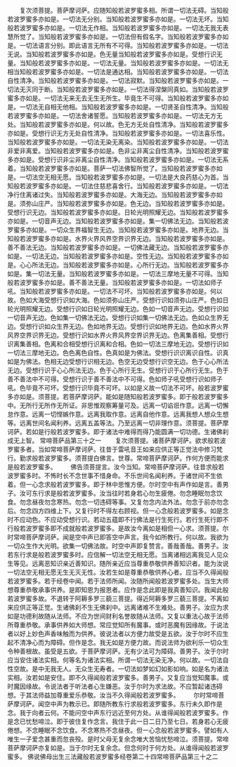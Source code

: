 <!-- { "loadSidebar": true } -->
　　复次须菩提。菩萨摩诃萨。应随知般若波罗蜜多相。所谓一切法无碍。当知般若波罗蜜多亦如是。一切法无分别。当知般若波罗蜜多亦如是。一切法无坏。当知般若波罗蜜多亦如是。一切法无作相。当知般若波罗蜜多亦如是。一切法无我无表慧所觉了。当知般若波罗蜜多亦如是。一切法但有假名字。当知般若波罗蜜多亦如是。一切法语言分别。即此语言无所有不可得。当知般若波罗蜜多亦如是。一切法无说。当知般若波罗蜜多亦如是。色无量当知般若波罗蜜多亦如是。受想行识无量。当知般若波罗蜜多亦如是。一切法无量。当知般若波罗蜜多亦如是。一切法无相当知般若波罗蜜多亦如是。一切法是通达相。当知般若波罗蜜多亦如是。一切法自性清净。当知般若波罗蜜多亦如是。一切法寂默。当知般若波罗蜜多亦如是。一切法无灭同于断。当知般若波罗蜜多亦如是。一切法得涅槃同真如。当知般若波罗蜜多亦如是。一切法无来无去无生无所生。毕竟生不可得。当知般若波罗蜜多亦如是。一切法无自相无他相。当知般若波罗蜜多亦如是。一切贤圣自性清净。当知般若波罗蜜多亦如是。一切法舍诸誓愿。当知般若波罗蜜多亦如是。一切法无方无处。当知般若波罗蜜多亦如是。何以故。色无方无处自性清净。当知般若波罗蜜多亦如是。受想行识无方无处自性清净。当知般若波罗蜜多亦如是。一切法喜乐性。当知般若波罗蜜多亦如是。一切法无染无离染。当知般若波罗蜜多亦如是。一切法非爱非离爱。当知般若波罗蜜多亦如是。色非尘非离尘自性清净。当知般若波罗蜜多亦如是。受想行识非尘非离尘自性清净。当知般若波罗蜜多亦如是。一切法无系着。当知般若波罗蜜多亦如是。菩萨一切法佛智所觉了。当知般若波罗蜜多亦如是。一切法空无相无愿。当知般若波罗蜜多亦如是。一切法是大良药慈心为首。当知般若波罗蜜多亦如是。一切法住慈悲喜舍行。当知般若波罗蜜多亦如是。一切法净行住离诸过失。当知般若波罗蜜多亦如是。大海无边。当知般若波罗蜜多亦如是。须弥山庄严。当知般若波罗蜜多亦如是。色无边。当知般若波罗蜜多亦如是。受想行识无边。当知般若波罗蜜多亦如是。日轮光明照耀无边。当知般若波罗蜜多亦如是。一切音声无边。当知般若波罗蜜多亦如是。集一切佛法无边。当知般若波罗蜜多亦如是。一切众生界福智生无边。当知般若波罗蜜多亦如是。地界无边。当知般若波罗蜜多亦如是。水界火界风界空界识界无边。当知般若波罗蜜多亦如是。善不善法无边。当知般若波罗蜜多亦如是。一切佛法藏无边。当知般若波罗蜜多亦如是。一切法无边。当知般若波罗蜜多亦如是。空性无边。当知般若波罗蜜多亦如是。心心所法无边。当知般若波罗蜜多亦如是。心所行无边。当知般若波罗蜜多亦如是。集一切法无量。当知般若波罗蜜多亦如是。一切法三摩地无量不可得。当知般若波罗蜜多亦如是。善不善法无量。当知般若波罗蜜多亦如是。一切法如师子吼。当知般若波罗蜜多亦如是。一切法不可坏。当知般若波罗蜜多亦如是。何以故。色如大海受想行识如大海。色如须弥山庄严。受想行识如须弥山庄严。色如日轮光明照耀无边。受想行识如日轮光明照耀无边。色如一切音声无边。受想行识如一切音声无边。色如集一切佛法无边。受想行识如集一切佛法无边。色如众生界无边。受想行识如众生界无边。色如地界无边。受想行识如地界无边。色如水界火界风界空界识界无边。受想行识如水界火界风界空界识界无边。色离集善相。受想行识离集善相。色离和合相受想行识离和合相。色如一切法三摩地无边。受想行识如一切法三摩地无边。色色离色自性。色真如是为佛法。受想行识识离识自性。识真如是为佛法。色相无边受想行识相无边。色空无边受想行识空无边。色于心心所法无边。受想行识于心心所法无边。色于心所行无生。受想行识于心所行无生。色于善不善法中不可得。受想行识于善不善法中不可得。色如师子吼受想行识如师子吼。色毕竟不可坏。受想行识毕竟不可坏。以如是义故一切法不可坏。般若波罗蜜多亦如是。须菩提。若菩萨摩诃萨。能如是随知般若波罗蜜多。即于般若波罗蜜多中。无所行无所作无所证。非思惟观察筹量可及。远离一切谄诳作意。远离一切懈怠作意。远离一切悭嫉作意。远离我取作意。远离自他作意。远离我想人想众生想等。远离世间名闻利养。远离五盖等法。乃至远离一切非理作意。须菩提。菩萨摩诃萨。若如是行般若波罗蜜多。即于诸法中难得而得乃能圆满一切功德。生诸佛刹成无上智。
常啼菩萨品第三十之一
　　复次须菩提。诸菩萨摩诃萨。欲求般若波罗蜜多者。当如常啼菩萨摩诃萨。往昔于雷吼音王如来应供正等正觉法中修习梵行。勤求般若波罗蜜多。须菩提白佛言。世尊。常啼菩萨摩诃萨。作何方便而能求是般若波罗蜜多。
　　佛告须菩提言。汝今当知。常啼菩萨摩诃萨。往昔求般若波罗蜜多时。不怖时长不念世事不惜身命。不乐世间名闻利养。于诸世间不生依着。但一心念求般若波罗蜜多。即于林中思惟方便。尔时空中有声作如是言。善男子。汝可东行求是般若波罗蜜多。汝当往时若身若心勿生疲倦。勿念睡眠勿念饮食。勿念昼夜勿念寒热。勿念一切违碍等事。又复勿念内法外法。勿念于前亦勿念后。勿念四方四维上下。又复行时不得左右顾视。但一心念般若波罗蜜多。如是念时不应动色。不应动受想行识。若动五蕴即不行佛法是行生死行。若行生死行即不行般若波罗蜜多即不成就般若波罗蜜多。是故汝今离如是相但一心求。须菩提。尔时常啼菩萨摩诃萨。闻是空中声已即答空中声言。我今如所教行。何以故。我欲为一切众生作大光明。欲集一切佛法故。时空中声即复赞言。善哉善哉。善男子。汝若东行求是般若波罗蜜多时。应信解一切法空无相无愿。当离诸相远离我见人见众生等见。远离恶知识亲近善知识。随所亲近应当尊重恭敬供养善知识者。能为汝说一切法空无相无愿无生无灭无性。汝若生如是尊重恭敬供养心者。应当不久得闻般若波罗蜜多。若于经卷中闻。若于法师所闻。汝随所闻般若波罗蜜多处。当生大师想尊重恭敬承事供养。是即知恩为报恩者。应作是念此即是我真善知识。我闻此般若波罗蜜多故。不退转于阿耨多罗三藐三菩提。得近阿耨多罗三藐三菩提。不离如来应供正等正觉。生诸佛刹不生无佛刹中。远离诸难不生难处。善男子。汝应为求如是功德利故随从法师。不应为世间财利名誉故随从法师。又复以重法心故于法师所尊重恭敬。承事供养如大师想。常应觉知所有魔事。或时恶魔有因缘故。于说法者以好上妙色声香味触而为供养。彼说法者以方便力故受是五欲。汝于尔时不应生起不清净心而为障碍。但作是念。我无如是方便力故。而说法师为欲利乐一切众生令种善根故。虽受是五欲。于菩萨摩诃萨。无有少法可为障碍。善男子。汝于尔时应当安住诸法实相。何等名为诸法实相。所谓一切法无染无净。何以故。一切法自性空故。是中无我无人。无众生无寿者。一切法如梦如幻如影如响。如是名为诸法实相。汝若如是安住。即不久得闻般若波罗蜜多。善男子。又复应当觉知魔事。或时魔因缘故。令说法者于听法者心生嫌恶。汝于尔时为求法故。不应暂起诸违碍想。于其法师益加尊重爱乐恭敬。汝当不久得闻般若波罗蜜多。
　　尔时常啼菩萨摩诃萨。闻空中声为教示已。即随所教东行求般若波罗蜜多。东行未久即作是念。我于向者云何。不能问空中声东行远近至何方处。从谁得闻般若波罗蜜多。作是念已忧愁啼泣。即于彼住复作念言。我住于此一日二日乃至七日。若身若心无疲倦想。不念睡眠不念饮食。不念寒热不念昼夜。但一心念般若波罗蜜多。譬如有人唯生一子爱念甚重而忽丧殁。是时父母无复余念唯大苦恼忧愁啼泣。须菩提。常啼菩萨摩诃萨亦复如是。当于尔时无复余念。但念何时于何方处。从谁得闻般若波罗蜜多。
佛说佛母出生三法藏般若波罗蜜多经卷第二十四常啼菩萨品第三十之二
